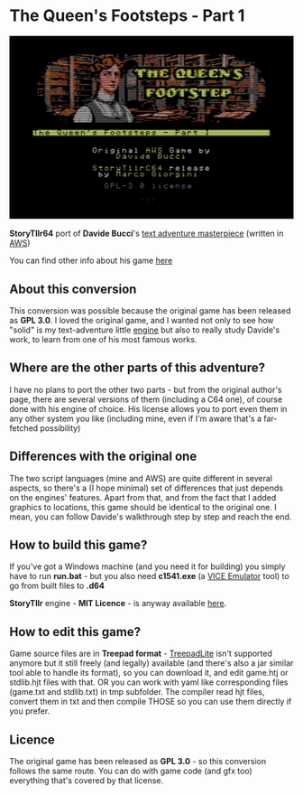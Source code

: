 # The Queen's Footsteps - Part 1

![alt text](extra/home.png)

**StoryTllr64** port of **Davide Bucci**'s [text adventure masterpiece](https://github.com/DarwinNE/The-Queen-s-Footsteps) (written in [AWS](https://github.com/DarwinNE/aws2c))

You can find other info about his game [here](http://davbucci.chez-alice.fr/index.php?argument=varie/queen/queen.inc&language=English)

## About this conversion

This conversion was possible because the original game has been released as **GPL 3.0**. I loved the original game, and I wanted not only to see how "solid" is my text-adventure little [engine](https://github.com/MGProduction/StoryTllr) but also to really study Davide's work, to learn from one of his most famous works.

## Where are the other parts of this adventure?

I have no plans to port the other two parts - but from the original author's page, there are several versions of them (including a C64 one), of course done with his engine of choice. His license allows you to port even them in any other system you like (including mine, even if I'm aware that's a far-fetched possibility)

## Differences with the original one

The two script languages (mine and AWS) are quite different in several aspects, so there's a (I hope minimal) set of differences that just depends on the engines' features. Apart from that, and from the fact that I added graphics to locations, this game should be identical to the original one. I mean, you can follow Davide's walkthrough step by step and reach the end.

## How to build this game?

If you've got a Windows machine (and you need it for building) you simply have to run **run.bat** - but you also need **c1541.exe** (a [VICE Emulator](https://vice-emu.sourceforge.io/index.html#download) tool) to go from built files to **.d64**

**StoryTllr** engine - **MIT Licence** - is anyway available [here](https://github.com/MGProduction/StoryTllr).

## How to edit this game?

Game source files are in **Treepad format** - [TreepadLite](https://www.portablefreeware.com/index.php?id=1734) isn't supported anymore but it still freely (and legally) available (and there's also a jar similar tool able to handle its format), so you can download it, and edit game.htj or stdlib.hjt files with that. OR you can work with yaml like corresponding files (game.txt and stdlib.txt) in tmp subfolder. The compiler read hjt files, convert them in txt and then compile THOSE so you can use them directly if you prefer.

## Licence

The original game has been released as **GPL 3.0** - so this conversion follows the same route. You can do with game code (and gfx too) everything that's covered by that license.
